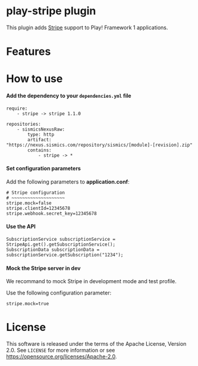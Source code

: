 # play-stripe plugin

This plugin adds [Stripe](https://stripe.com) support to Play! Framework 1 applications.

# Features

# How to use

####  Add the dependency to your `dependencies.yml` file

```
require:
    - stripe -> stripe 1.1.0

repositories:
    - sismicsNexusRaw:
        type: http
        artifact: "https://nexus.sismics.com/repository/sismics/[module]-[revision].zip"
        contains:
            - stripe -> *

```
####  Set configuration parameters

Add the following parameters to **application.conf**:

```
# Stripe configuration
# ~~~~~~~~~~~~~~~~~~~~
stripe.mock=false
stripe.clientId=12345678
stripe.webhook.secret_key=12345678
```
####  Use the API

```
SubscriptionService subscriptionService = StripeApi.get().getSubscriptionService();
SubscriptionData subscriptionData = subscriptionService.getSubscription("1234");
```

####  Mock the Stripe server in dev

We recommand to mock Stripe in development mode and test profile.

Use the following configuration parameter:

```
stripe.mock=true
```

# License

This software is released under the terms of the Apache License, Version 2.0. See `LICENSE` for more
information or see <https://opensource.org/licenses/Apache-2.0>.

